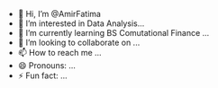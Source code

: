 - 👋 Hi, I’m @AmirFatima
- 👀 I’m interested in Data Analysis...
- 🌱 I’m currently learning BS Comutational Finance ...
- 💞️ I’m looking to collaborate on ...
- 📫 How to reach me ...
- 😄 Pronouns: ...
- ⚡ Fun fact: ...

<!---
AmirFatima/AmirFatima is a ✨ special ✨ repository because its `README.md` (this file) appears on your GitHub profile.
You can click the Preview link to take a look at your changes.
--->
